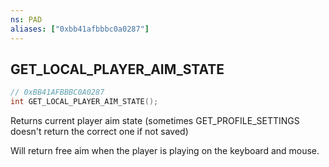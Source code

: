 ```yaml
---
ns: PAD
aliases: ["0xbb41afbbbc0a0287"]
---
```

## GET_LOCAL_PLAYER_AIM_STATE

```c
// 0xBB41AFBBBC0A0287
int GET_LOCAL_PLAYER_AIM_STATE();
```

Returns current player aim state (sometimes GET_PROFILE_SETTINGS doesn't return the correct one if not saved)

Will return free aim when the player is playing on the keyboard and mouse.

